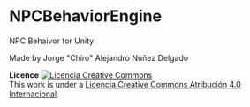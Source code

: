# NPCBehaviorEngine
NPC Behaivor for Unity

Made by Jorge "Chiro" Alejandro Nuñez Delgado

<strong>Licence</strong>
<a rel="license" href="http://creativecommons.org/licenses/by/4.0/"><img alt="Licencia Creative Commons" style="border-width:0" src="https://i.creativecommons.org/l/by/4.0/88x31.png" /></a><br />This work is under a <a rel="license" href="http://creativecommons.org/licenses/by/4.0/">Licencia Creative Commons Atribución 4.0 Internacional</a>.
